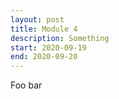 ```yaml
---
layout: post
title: Module 4
description: Something
start: 2020-09-19
end: 2020-09-20
---
```


Foo bar
